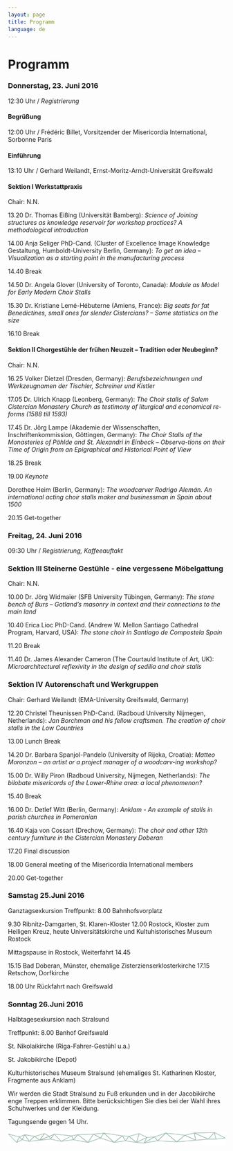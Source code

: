 ```yaml
---
layout: page
title: Programm
language: de
---
```


# Programm


### Donnerstag, 23. Juni 2016

12:30 Uhr / *Registrierung*

#### Begrüßung

12:00 Uhr / Frédéric Billet, Vorsitzender der Misericordia International, Sorbonne Paris
#### Einführung
13:10 Uhr / Gerhard Weilandt, Ernst-Moritz-Arndt-Universität Greifswald  

#### Sektion I  Werkstattpraxis

Chair: N.N.

13.20	Dr. Thomas Eißing (Universität Bamberg): *Science of Joining structures as knowledge reservoir for workshop practices? A methodological introduction*

14.00	Anja Seliger PhD-Cand. (Cluster of Excellence Image Knowledge Gestaltung, Humboldt-University Berlin, Germany): *To get an idea – Visualization as a starting point in the manufacturing process*

14.40			Break

14.50		Dr. Angela Glover (University of Toronto, Canada): *Module as Model for Early Modern Choir Stalls*

15.30		Dr. Kristiane Lemé-Hébuterne (Amiens, France): *Big seats for fat Benedictines, small ones for slender Cistercians? – Some statistics on the size*

16.10		Break

#### Sektion II 	 Chorgestühle der frühen Neuzeit –  Tradition oder Neubeginn?
Chair: N.N.

16.25	Volker Dietzel (Dresden, Germany): *Berufsbezeichnungen und Werkzeugnamen der Tischler, Schreiner und Kistler*

17.05		Dr. Ulrich Knapp (Leonberg, Germany): *The Choir stalls of Salem Cistercian Monastery Church as testimony of liturgical and economical re-forms (1588 till 1593)*

17.45	Dr. Jörg Lampe (Akademie der Wissenschaften, Inschriftenkommission, Göttingen, Germany): *The Choir Stalls of the Monasteries of Pöhlde and St. Alexandri in Einbeck – Observa-tions on their Time of Origin from an Epigraphical and Historical Point of View*

18.25		Break


19.00 			*Keynote*

Dorothee Heim (Berlin, Germany): *The woodcarver Rodrigo Alemán. An international acting choir stalls maker and businessman in Spain about 1500*

20.15 			Get-together



### Freitag, 24. Juni 2016

09:30 Uhr / *Registrierung, Kaffeeauftakt*

### Sektion III 	Steinerne Gestühle - eine vergessene Möbelgattung
Chair: N.N.

10.00 		Dr. Jörg Widmaier (SFB University Tübingen, Germany): *The stone bench of Burs – Gotland’s masonry in context and their connections to the main land*

10.40		Erica Lioc PhD-Cand. (Andrew W. Mellon Santiago Cathedral Program, Harvard, USA): *The stone choir in Santiago de Compostela Spain*

11.20			Break

11.40 	Dr. James Alexander Cameron (The Courtauld Institute of Art, UK): *Microarchitectural reflexivity in the design of sedilia and choir stalls*

### Sektion IV 	Autorenschaft und Werkgruppen
Chair: Gerhard Weilandt (EMA-University Greifswald, Germany)

12.20 	Christel Theunissen PhD-Cand. (Radboud University Nijmegen, Netherlands): *Jan Borchman and his fellow craftsmen. The creation of choir stalls in the Low Countries*

13.00	 		Lunch Break

14.20		Dr. Barbara Spanjol-Pandelo (University of Rijeka, Croatia): *Matteo Moronzon – an artist or a project manager of a woodcarv-ing workshop?*


15.00		Dr. Willy Piron (Radboud University, Nijmegen, Netherlands): *The bilobate misericords of the Lower-Rhine area: a local phenomenon?*

15.40			Break

16.00	Dr. Detlef Witt (Berlin, Germany): *Anklam - An example of stalls in parish churches in Pomeranian*

16.40		Kaja von Cossart (Drechow, Germany): *The choir and other 13th century furniture in the Cistercian Monastery Doberan*


17.20		 	Final discussion

18.00 	General meeting of the Misericordia International members

20.00   Get-together

### Samstag 25.Juni 2016
Ganztagsexkursion
Treffpunkt:	8.00  Bahnhofsvorplatz


9.30	Ribnitz-Damgarten, St. Klaren-Kloster
12.00	Rostock, Kloster zum Heiligen Kreuz, heute Universitätskirche und Kultuhistorisches Museum Rostock

Mittagspause in Rostock, Weiterfahrt 14.45

15.15	Bad Doberan, Münster, ehemalige Zisterzienserklosterkirche
17.15 	Retschow, Dorfkirche

18.00 Uhr Rückfahrt nach Greifswald


###	Sonntag 26.Juni 2016

Halbtagesexkursion nach Stralsund

Treffpunkt:	8.00 Banhof Greifswald

St. Nikolaikirche (Riga-Fahrer-Gestühl u.a.)

St. Jakobikirche (Depot)

Kulturhistorisches Museum Stralsund (ehemaliges St. Katharinen Kloster, Fragmente aus Anklam)

Wir werden die Stadt Stralsund zu Fuß erkunden und in der Jacobikirche enge Treppen erklimmen. Bitte berücksichtigen Sie dies bei der Wahl ihres Schuhwerkes und der Kleidung.

Tagungsende gegen 14 Uhr.



![Separator](../images/separator.png)
